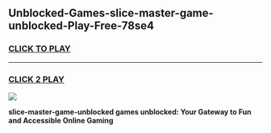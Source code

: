 
## Unblocked-Games-slice-master-game-unblocked-Play-Free-78se4
<h3>
<a href="https://premium76.site?title=slice-master-game-unblocked&ref=24M">CLICK TO PLAY</a></h3>
<hr>

<h3>
<a href="https://premium76.site?title=slice-master-game-unblocked&ref=24M">CLICK 2 PLAY</a>
  
</h3>

<a href="https://premium76.site?title=slice-master-game-unblocked&ref=24M"><img src="https://clearcache.store/games.png"></a>


**slice-master-game-unblocked games unblocked: Your Gateway to Fun and Accessible Online Gaming**
